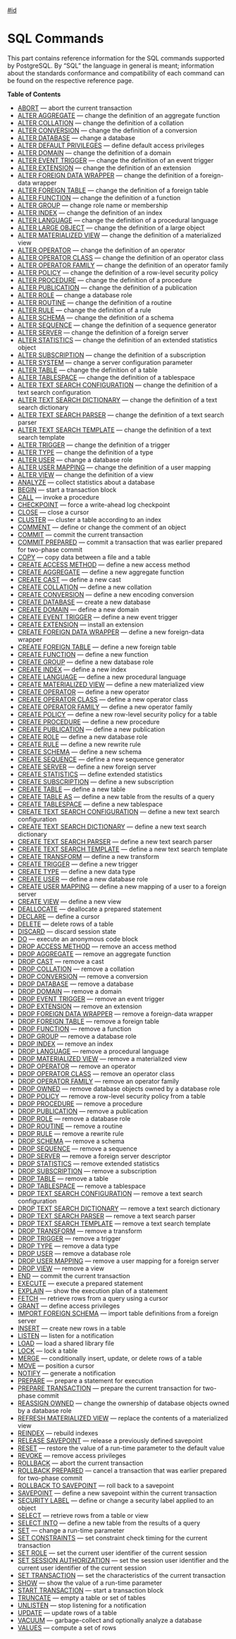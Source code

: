 [#id](#SQL-COMMANDS)

# SQL Commands

This part contains reference information for the SQL commands supported by PostgreSQL. By “SQL” the language in general is meant; information about the standards conformance and compatibility of each command can be found on the respective reference page.

**Table of Contents**

- [ABORT](sql-abort.html) — abort the current transaction
- [ALTER AGGREGATE](sql-alteraggregate.html) — change the definition of an aggregate function
- [ALTER COLLATION](sql-altercollation.html) — change the definition of a collation
- [ALTER CONVERSION](sql-alterconversion.html) — change the definition of a conversion
- [ALTER DATABASE](sql-alterdatabase.html) — change a database
- [ALTER DEFAULT PRIVILEGES](sql-alterdefaultprivileges.html) — define default access privileges
- [ALTER DOMAIN](sql-alterdomain.html) — change the definition of a domain
- [ALTER EVENT TRIGGER](sql-altereventtrigger.html) — change the definition of an event trigger
- [ALTER EXTENSION](sql-alterextension.html) — change the definition of an extension
- [ALTER FOREIGN DATA WRAPPER](sql-alterforeigndatawrapper.html) — change the definition of a foreign-data wrapper
- [ALTER FOREIGN TABLE](sql-alterforeigntable.html) — change the definition of a foreign table
- [ALTER FUNCTION](sql-alterfunction.html) — change the definition of a function
- [ALTER GROUP](sql-altergroup.html) — change role name or membership
- [ALTER INDEX](sql-alterindex.html) — change the definition of an index
- [ALTER LANGUAGE](sql-alterlanguage.html) — change the definition of a procedural language
- [ALTER LARGE OBJECT](sql-alterlargeobject.html) — change the definition of a large object
- [ALTER MATERIALIZED VIEW](sql-altermaterializedview.html) — change the definition of a materialized view
- [ALTER OPERATOR](sql-alteroperator.html) — change the definition of an operator
- [ALTER OPERATOR CLASS](sql-alteropclass.html) — change the definition of an operator class
- [ALTER OPERATOR FAMILY](sql-alteropfamily.html) — change the definition of an operator family
- [ALTER POLICY](sql-alterpolicy.html) — change the definition of a row-level security policy
- [ALTER PROCEDURE](sql-alterprocedure.html) — change the definition of a procedure
- [ALTER PUBLICATION](sql-alterpublication.html) — change the definition of a publication
- [ALTER ROLE](sql-alterrole.html) — change a database role
- [ALTER ROUTINE](sql-alterroutine.html) — change the definition of a routine
- [ALTER RULE](sql-alterrule.html) — change the definition of a rule
- [ALTER SCHEMA](sql-alterschema.html) — change the definition of a schema
- [ALTER SEQUENCE](sql-altersequence.html) — change the definition of a sequence generator
- [ALTER SERVER](sql-alterserver.html) — change the definition of a foreign server
- [ALTER STATISTICS](sql-alterstatistics.html) — change the definition of an extended statistics object
- [ALTER SUBSCRIPTION](sql-altersubscription.html) — change the definition of a subscription
- [ALTER SYSTEM](sql-altersystem.html) — change a server configuration parameter
- [ALTER TABLE](sql-altertable.html) — change the definition of a table
- [ALTER TABLESPACE](sql-altertablespace.html) — change the definition of a tablespace
- [ALTER TEXT SEARCH CONFIGURATION](sql-altertsconfig.html) — change the definition of a text search configuration
- [ALTER TEXT SEARCH DICTIONARY](sql-altertsdictionary.html) — change the definition of a text search dictionary
- [ALTER TEXT SEARCH PARSER](sql-altertsparser.html) — change the definition of a text search parser
- [ALTER TEXT SEARCH TEMPLATE](sql-altertstemplate.html) — change the definition of a text search template
- [ALTER TRIGGER](sql-altertrigger.html) — change the definition of a trigger
- [ALTER TYPE](sql-altertype.html) — change the definition of a type
- [ALTER USER](sql-alteruser.html) — change a database role
- [ALTER USER MAPPING](sql-alterusermapping.html) — change the definition of a user mapping
- [ALTER VIEW](sql-alterview.html) — change the definition of a view
- [ANALYZE](sql-analyze.html) — collect statistics about a database
- [BEGIN](sql-begin.html) — start a transaction block
- [CALL](sql-call.html) — invoke a procedure
- [CHECKPOINT](sql-checkpoint.html) — force a write-ahead log checkpoint
- [CLOSE](sql-close.html) — close a cursor
- [CLUSTER](sql-cluster.html) — cluster a table according to an index
- [COMMENT](sql-comment.html) — define or change the comment of an object
- [COMMIT](sql-commit.html) — commit the current transaction
- [COMMIT PREPARED](sql-commit-prepared.html) — commit a transaction that was earlier prepared for two-phase commit
- [COPY](sql-copy.html) — copy data between a file and a table
- [CREATE ACCESS METHOD](sql-create-access-method.html) — define a new access method
- [CREATE AGGREGATE](sql-createaggregate.html) — define a new aggregate function
- [CREATE CAST](sql-createcast.html) — define a new cast
- [CREATE COLLATION](sql-createcollation.html) — define a new collation
- [CREATE CONVERSION](sql-createconversion.html) — define a new encoding conversion
- [CREATE DATABASE](sql-createdatabase.html) — create a new database
- [CREATE DOMAIN](sql-createdomain.html) — define a new domain
- [CREATE EVENT TRIGGER](sql-createeventtrigger.html) — define a new event trigger
- [CREATE EXTENSION](sql-createextension.html) — install an extension
- [CREATE FOREIGN DATA WRAPPER](sql-createforeigndatawrapper.html) — define a new foreign-data wrapper
- [CREATE FOREIGN TABLE](sql-createforeigntable.html) — define a new foreign table
- [CREATE FUNCTION](sql-createfunction.html) — define a new function
- [CREATE GROUP](sql-creategroup.html) — define a new database role
- [CREATE INDEX](sql-createindex.html) — define a new index
- [CREATE LANGUAGE](sql-createlanguage.html) — define a new procedural language
- [CREATE MATERIALIZED VIEW](sql-creatematerializedview.html) — define a new materialized view
- [CREATE OPERATOR](sql-createoperator.html) — define a new operator
- [CREATE OPERATOR CLASS](sql-createopclass.html) — define a new operator class
- [CREATE OPERATOR FAMILY](sql-createopfamily.html) — define a new operator family
- [CREATE POLICY](sql-createpolicy.html) — define a new row-level security policy for a table
- [CREATE PROCEDURE](sql-createprocedure.html) — define a new procedure
- [CREATE PUBLICATION](sql-createpublication.html) — define a new publication
- [CREATE ROLE](sql-createrole.html) — define a new database role
- [CREATE RULE](sql-createrule.html) — define a new rewrite rule
- [CREATE SCHEMA](sql-createschema.html) — define a new schema
- [CREATE SEQUENCE](sql-createsequence.html) — define a new sequence generator
- [CREATE SERVER](sql-createserver.html) — define a new foreign server
- [CREATE STATISTICS](sql-createstatistics.html) — define extended statistics
- [CREATE SUBSCRIPTION](sql-createsubscription.html) — define a new subscription
- [CREATE TABLE](sql-createtable.html) — define a new table
- [CREATE TABLE AS](sql-createtableas.html) — define a new table from the results of a query
- [CREATE TABLESPACE](sql-createtablespace.html) — define a new tablespace
- [CREATE TEXT SEARCH CONFIGURATION](sql-createtsconfig.html) — define a new text search configuration
- [CREATE TEXT SEARCH DICTIONARY](sql-createtsdictionary.html) — define a new text search dictionary
- [CREATE TEXT SEARCH PARSER](sql-createtsparser.html) — define a new text search parser
- [CREATE TEXT SEARCH TEMPLATE](sql-createtstemplate.html) — define a new text search template
- [CREATE TRANSFORM](sql-createtransform.html) — define a new transform
- [CREATE TRIGGER](sql-createtrigger.html) — define a new trigger
- [CREATE TYPE](sql-createtype.html) — define a new data type
- [CREATE USER](sql-createuser.html) — define a new database role
- [CREATE USER MAPPING](sql-createusermapping.html) — define a new mapping of a user to a foreign server
- [CREATE VIEW](sql-createview.html) — define a new view
- [DEALLOCATE](sql-deallocate.html) — deallocate a prepared statement
- [DECLARE](sql-declare.html) — define a cursor
- [DELETE](sql-delete.html) — delete rows of a table
- [DISCARD](sql-discard.html) — discard session state
- [DO](sql-do.html) — execute an anonymous code block
- [DROP ACCESS METHOD](sql-drop-access-method.html) — remove an access method
- [DROP AGGREGATE](sql-dropaggregate.html) — remove an aggregate function
- [DROP CAST](sql-dropcast.html) — remove a cast
- [DROP COLLATION](sql-dropcollation.html) — remove a collation
- [DROP CONVERSION](sql-dropconversion.html) — remove a conversion
- [DROP DATABASE](sql-dropdatabase.html) — remove a database
- [DROP DOMAIN](sql-dropdomain.html) — remove a domain
- [DROP EVENT TRIGGER](sql-dropeventtrigger.html) — remove an event trigger
- [DROP EXTENSION](sql-dropextension.html) — remove an extension
- [DROP FOREIGN DATA WRAPPER](sql-dropforeigndatawrapper.html) — remove a foreign-data wrapper
- [DROP FOREIGN TABLE](sql-dropforeigntable.html) — remove a foreign table
- [DROP FUNCTION](sql-dropfunction.html) — remove a function
- [DROP GROUP](sql-dropgroup.html) — remove a database role
- [DROP INDEX](sql-dropindex.html) — remove an index
- [DROP LANGUAGE](sql-droplanguage.html) — remove a procedural language
- [DROP MATERIALIZED VIEW](sql-dropmaterializedview.html) — remove a materialized view
- [DROP OPERATOR](sql-dropoperator.html) — remove an operator
- [DROP OPERATOR CLASS](sql-dropopclass.html) — remove an operator class
- [DROP OPERATOR FAMILY](sql-dropopfamily.html) — remove an operator family
- [DROP OWNED](sql-drop-owned.html) — remove database objects owned by a database role
- [DROP POLICY](sql-droppolicy.html) — remove a row-level security policy from a table
- [DROP PROCEDURE](sql-dropprocedure.html) — remove a procedure
- [DROP PUBLICATION](sql-droppublication.html) — remove a publication
- [DROP ROLE](sql-droprole.html) — remove a database role
- [DROP ROUTINE](sql-droproutine.html) — remove a routine
- [DROP RULE](sql-droprule.html) — remove a rewrite rule
- [DROP SCHEMA](sql-dropschema.html) — remove a schema
- [DROP SEQUENCE](sql-dropsequence.html) — remove a sequence
- [DROP SERVER](sql-dropserver.html) — remove a foreign server descriptor
- [DROP STATISTICS](sql-dropstatistics.html) — remove extended statistics
- [DROP SUBSCRIPTION](sql-dropsubscription.html) — remove a subscription
- [DROP TABLE](sql-droptable.html) — remove a table
- [DROP TABLESPACE](sql-droptablespace.html) — remove a tablespace
- [DROP TEXT SEARCH CONFIGURATION](sql-droptsconfig.html) — remove a text search configuration
- [DROP TEXT SEARCH DICTIONARY](sql-droptsdictionary.html) — remove a text search dictionary
- [DROP TEXT SEARCH PARSER](sql-droptsparser.html) — remove a text search parser
- [DROP TEXT SEARCH TEMPLATE](sql-droptstemplate.html) — remove a text search template
- [DROP TRANSFORM](sql-droptransform.html) — remove a transform
- [DROP TRIGGER](sql-droptrigger.html) — remove a trigger
- [DROP TYPE](sql-droptype.html) — remove a data type
- [DROP USER](sql-dropuser.html) — remove a database role
- [DROP USER MAPPING](sql-dropusermapping.html) — remove a user mapping for a foreign server
- [DROP VIEW](sql-dropview.html) — remove a view
- [END](sql-end.html) — commit the current transaction
- [EXECUTE](sql-execute.html) — execute a prepared statement
- [EXPLAIN](sql-explain.html) — show the execution plan of a statement
- [FETCH](sql-fetch.html) — retrieve rows from a query using a cursor
- [GRANT](sql-grant.html) — define access privileges
- [IMPORT FOREIGN SCHEMA](sql-importforeignschema.html) — import table definitions from a foreign server
- [INSERT](sql-insert.html) — create new rows in a table
- [LISTEN](sql-listen.html) — listen for a notification
- [LOAD](sql-load.html) — load a shared library file
- [LOCK](sql-lock.html) — lock a table
- [MERGE](sql-merge.html) — conditionally insert, update, or delete rows of a table
- [MOVE](sql-move.html) — position a cursor
- [NOTIFY](sql-notify.html) — generate a notification
- [PREPARE](sql-prepare.html) — prepare a statement for execution
- [PREPARE TRANSACTION](sql-prepare-transaction.html) — prepare the current transaction for two-phase commit
- [REASSIGN OWNED](sql-reassign-owned.html) — change the ownership of database objects owned by a database role
- [REFRESH MATERIALIZED VIEW](sql-refreshmaterializedview.html) — replace the contents of a materialized view
- [REINDEX](sql-reindex.html) — rebuild indexes
- [RELEASE SAVEPOINT](sql-release-savepoint.html) — release a previously defined savepoint
- [RESET](sql-reset.html) — restore the value of a run-time parameter to the default value
- [REVOKE](sql-revoke.html) — remove access privileges
- [ROLLBACK](sql-rollback.html) — abort the current transaction
- [ROLLBACK PREPARED](sql-rollback-prepared.html) — cancel a transaction that was earlier prepared for two-phase commit
- [ROLLBACK TO SAVEPOINT](sql-rollback-to.html) — roll back to a savepoint
- [SAVEPOINT](sql-savepoint.html) — define a new savepoint within the current transaction
- [SECURITY LABEL](sql-security-label.html) — define or change a security label applied to an object
- [SELECT](sql-select.html) — retrieve rows from a table or view
- [SELECT INTO](sql-selectinto.html) — define a new table from the results of a query
- [SET](sql-set.html) — change a run-time parameter
- [SET CONSTRAINTS](sql-set-constraints.html) — set constraint check timing for the current transaction
- [SET ROLE](sql-set-role.html) — set the current user identifier of the current session
- [SET SESSION AUTHORIZATION](sql-set-session-authorization.html) — set the session user identifier and the current user identifier of the current session
- [SET TRANSACTION](sql-set-transaction.html) — set the characteristics of the current transaction
- [SHOW](sql-show.html) — show the value of a run-time parameter
- [START TRANSACTION](sql-start-transaction.html) — start a transaction block
- [TRUNCATE](sql-truncate.html) — empty a table or set of tables
- [UNLISTEN](sql-unlisten.html) — stop listening for a notification
- [UPDATE](sql-update.html) — update rows of a table
- [VACUUM](sql-vacuum.html) — garbage-collect and optionally analyze a database
- [VALUES](sql-values.html) — compute a set of rows
